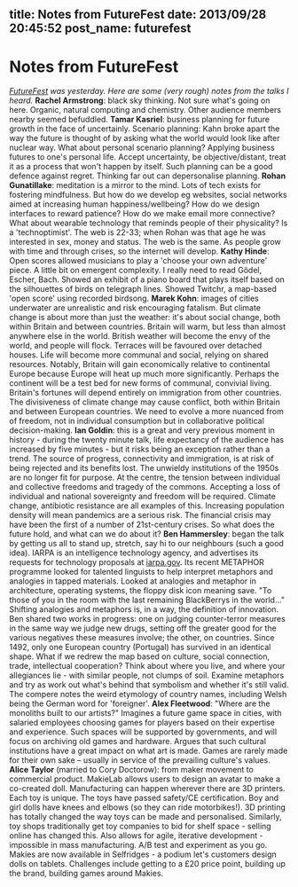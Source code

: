 title: Notes from FutureFest
date: 2013/09/28 20:45:52
post_name: futurefest
---
# Notes from FutureFest

_[FutureFest](http://www.futurefest.org/) was yesterday. Here are some (very rough) notes from the talks I heard._ **Rachel Armstrong**: black sky thinking. Not sure what's going on here. Organic, natural computing and chemistry. Other audience members nearby seemed befuddled. **Tamar Kasriel**: business planning for future growth in the face of uncertainly. Scenario planning: Kahn broke apart the way the future is thought of by asking what the world would look like after nuclear way. What about personal scenario planning? Applying business futures to one's personal life. Accept uncertainty, be objective/distant, treat it as a process that won't happen by itself. Such planning can be a good defence against regret. Thinking far out can depersonalise planning. **Rohan Gunatillake**: meditation is a mirror to the mind. Lots of tech exists for fostering mindfulness. But how do we develop eg websites, social networks aimed at increasing human happiness/wellbeing? How do we design interfaces to reward patience? How do we make email more connective? What about wearable technology that reminds people of their physicality? Is a 'technoptimist'. The web is 22-33; when Rohan was that age he was interested in sex, money and status. The web is the same. As people grow with time and through crises, so the internet will develop. **Kathy Hinde**: Open scores allowed musicians to play a 'choose your own adventure' piece. A little bit on emergent complexity. I really need to read Gödel, Escher, Bach. Showed an exhibit of a piano board that plays itself based on the silhouettes of birds on telegraph lines. Showed Twitchr, a map-based 'open score' using recorded birdsong. **Marek Kohn**: images of cities underwater are unrealistic and risk encouraging fatalism. But climate change is about more than just the weather: it's about social change, both within Britain and between countries. Britain will warm, but less than almost anywhere else in the world. British weather will become the envy of the world, and people will flock. Terraces will be favoured over detached houses. Life will become more communal and social, relying on shared resources. Notably, Britain will gain economically relative to continental Europe because Europe will heat up much more significantly. Perhaps the continent will be a test bed for new forms of communal, convivial living. Britain's fortunes will depend entirely on immigration from other countries. The divisiveness of climate change may cause conflict, both within Britain and between European countries. We need to evolve a more nuanced from of freedom, not in individual consumption but in collaborative political decision-making. **Ian Goldin**: this is a great and very previous moment in history - during the twenty minute talk, life expectancy of the audience has increased by five minutes - but it risks being an exception rather than a trend. The source of progress, connectivity and immigration, is at risk of being rejected and its benefits lost. The unwieldy institutions of the 1950s are no longer fit for purpose. At the centre, the tension between individual and collective freedoms and tragedy of the commons. Accepting a loss of individual and national sovereignty and freedom will be required. Climate change, antibiotic resistance are all examples of this. Increasing population density will mean pandemics are a serious risk. The financial crisis may have been the first of a number of 21st-century crises. So what does the future hold, and what can we do about it? **Ben Hammersley**: began the talk by getting us all to stand up, stretch, say hi to our neighbours (such a good idea). IARPA is an intelligence technology agency, and advertises its requests for technology proposals at [iarpa.gov](iarpa.gov). Its recent METAPHOR programme looked for talented linguists to help interpret metaphors and analogies in tapped materials. Looked at analogies and metaphor in architecture, operating systems, the floppy disk icon meaning save. "To those of you in the room with the last remaining BlackBerrys in the world..." Shifting analogies and metaphors is, in a way, the definition of innovation. Ben shared two works in progress: one on judging counter-terror measures in the same way we judge new drugs, setting off the greater good for the various negatives these measures involve; the other, on countries. Since 1492, only one European country (Portugal) has survived in an identical shape. What if we redrew the map based on culture, social connection, trade, intellectual cooperation? Think about where you live, and where your allegiances lie - with similar people, not clumps of soil. Examine metaphors and try as work out what's behind that symbolism and whether it's still valid. The compere notes the weird etymology of country names, including Welsh being the German word for 'foreigner'. **Alex Fleetwood**: "Where are the monoliths built to our artists?" Imagines a future game space in cities, with salaried employees choosing games for players based on their expertise and experience. Such spaces will be supported by governments, and will focus on archiving old games and hardware. Argues that such cultural institutions have a great impact on what art is made. Games are rarely made for their own sake – usually in service of the prevailing culture's values. **Alice Taylor** (married to Cory Doctorow): from maker movement to commercial product. MakieLab allows users to design an avatar to make a co-created doll. Manufacturing can happen wherever there are 3D printers. Each toy is unique. The toys have passed safety/CE certification. Boy and girl dolls have knees and elbows (so they can ride motorbikes!). 3D printing has totally changed the way toys can be made and personalised. Similarly, toy shops traditionally get toy companies to bid for shelf space - selling online has changed this. Also allows for agile, iterative development - impossible in mass manufacturing. A/B test and experiment as you go. Makies are now available in Selfridges - a podium let's customers design dolls on tablets. Challenges include getting to a £20 price point, building up the brand, building games around Makies.
